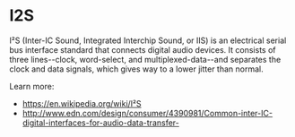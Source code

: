 # I2S
I²S (Inter-IC Sound, Integrated Interchip Sound, or IIS) is an electrical serial 
bus interface standard that connects digital audio devices. It consists of 
three lines--clock, word-select, and multiplexed-data--and separates the clock 
and data signals, which gives way to a lower jitter than normal.

Learn more:
*  https://en.wikipedia.org/wiki/I²S
*  http://www.edn.com/design/consumer/4390981/Common-inter-IC-digital-interfaces-for-audio-data-transfer-